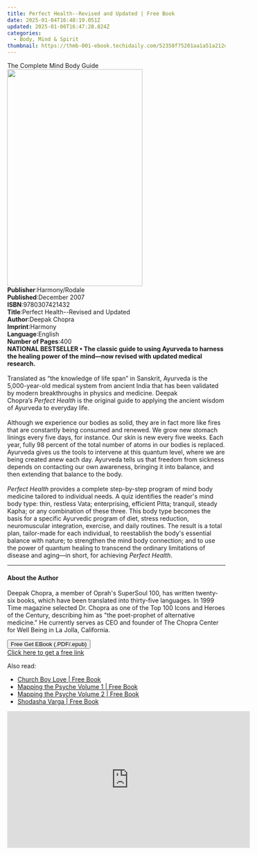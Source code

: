 ```yaml
---
title: Perfect Health--Revised and Updated | Free Book
date: 2025-01-04T16:48:19.051Z
updated: 2025-01-06T16:47:28.824Z
categories:
  - Body, Mind & Spirit
thumbnail: https://thmb-001-ebook.techidaily.com/52358f75201aa1a51a212dec70ea87e7d970365ecd148b52a866046d6a24da76.jpg
---
```

<main id="book-container">
  <div class="flex flex-col">
    <div class="book-brief flex-1 py-6 px-4 sm:p-6 md:py-10 md:px-8">
      <!-- brief-->
      <div class="book-brief-main">The Complete Mind Body Guide</div>
    </div>
    <div
      class="book-meta-info flex-1 grid gap-4 col-start-1 col-end-3 row-start-1 sm:mb-6 sm:grid-cols-4 lg:gap-6 lg:col-start-2 lg:row-end-6 lg:row-span-6 lg:mb-0"
    >
      <div
        class="book-meta-info-left place-content-center mt-4 p-4 text-sm leading-6 col-start-2 col-span-2 dark:text-slate-400"
      >
        <img
          class="w-full h-500 object-cover rounded-lg sm:h-255 sm:col-span-2 lg:col-span-full"
          src="https://img-001-ebook.techidaily.com/6f1a4aa9ea5ee3f796a3d3120cbfde4211881dc2b2d72a00b768a34f2cd2061b.jpg"
          alt=""
          width="312"
          height="500"
        />
      </div>
      <div
        class="book-meta-info-right mt-2 col-start-1 row-start-2 col-span-3 self-center"
      >
        <!-- meta data  -->
        <div class="flex flex-col px-4 md:px-8">
          <div class="flex-1">
            <strong>Publisher</strong>:<span class="px-2">Harmony/Rodale</span>
          </div>
          <div class="flex-1">
            <strong>Published</strong>:<span class="px-2">December 2007</span>
          </div>
          <div class="flex-1">
            <strong>ISBN</strong>:<span class="px-2">9780307421432</span>
          </div>
          <div class="flex-1">
            <strong>Title</strong>:<span class="px-2"
              >Perfect Health--Revised and Updated</span
            >
          </div>
          <div class="flex-1">
            <strong>Author</strong>:<span class="px-2">Deepak Chopra</span>
          </div>
          <div class="flex-1">
            <strong>Imprint</strong>:<span class="px-2">Harmony</span>
          </div>
          <div class="flex-1">
            <strong>Language</strong>:<span class="px-2">English</span>
          </div>
          <div class="flex-1">
            <strong>Number of Pages</strong>:<span class="px-2">400</span>
          </div>
        </div>
      </div>
    </div>
    <div class="book-description flex-1 py-6 px-4 sm:p-6 md:py-10 md:px-8">
      <div class="book-description-main">
        <div accordion-content="" id="description">
          <b
            >NATIONAL BESTSELLER •&nbsp;The classic guide to using Ayurveda to
            harness the healing power of the mind—now revised with updated
            medical research.<br /></b
          ><br />Translated as “the knowledge of life span” in Sanskrit,
          Ayurveda is the 5,000-year-old medical system from ancient India that
          has been validated by modern breakthroughs in physics and medicine.
          Deepak Chopra’s&nbsp;<i>Perfect Health</i>&nbsp;is the original guide
          to applying the ancient wisdom of Ayurveda to everyday life.<br /><br />Although
          we experience our bodies as solid, they are in fact more like fires
          that are constantly being consumed and renewed. We grow new stomach
          linings every five days, for instance. Our skin is new every five
          weeks. Each year, fully 98 percent of the total number of atoms in our
          bodies is replaced. Ayurveda gives us the tools to intervene at this
          quantum level, where we are being created anew each day. Ayurveda
          tells us that freedom from sickness depends on contacting our own
          awareness, bringing it into balance, and then extending that balance
          to the body.<br /><br /><i>Perfect Health</i>&nbsp;provides a complete
          step-by-step program of mind body medicine tailored to individual
          needs. A quiz identifies the reader's mind body type: thin, restless
          Vata; enterprising, efficient Pitta; tranquil, steady Kapha; or any
          combination of these three. This body type becomes the basis for a
          specific Ayurvedic program of diet, stress reduction, neuromuscular
          integration, exercise, and daily routines. The result is a total plan,
          tailor-made for each individual, to reestablish the body's essential
          balance with nature; to strengthen the mind body connection; and to
          use the power of quantum healing to transcend the ordinary limitations
          of disease and aging—in short, for achieving&nbsp;<i>Perfect Health</i
          >.
        </div>
        <div class="accordion-fader"></div>
      </div>
    </div>
    <div class="book-excerpts flex-1 py-6 px-4 sm:p-6 md:py-10 md:px-8">
      <!-- excerpts-->
      <div class="book-excerpts-main">
        <hr />
        <h4 class="placeholder placeholder-heading">
          <span>About the Author</span>
        </h4>
        <p>
          Deepak Chopra, a member of Oprah's SuperSoul 100, has written
          twenty-six books, which have been translated into thirty-five
          languages. In 1999 Time magazine selected Dr. Chopra as one of the Top
          100 Icons and Heroes of the Century, describing him as "the
          poet-prophet of alternative medicine." He currently serves as CEO and
          founder of The Chopra Center for Well Being in La Jolla, California.
        </p>
      </div>
    </div>
    <div
      class="book-about-author flex-1 py-6 px-4 sm:p-6 md:py-10 md:px-8"
    ></div>
    <div class="book-free-get flex-1 py-6 px-4 sm:p-6 md:py-10 md:px-8">
      <button
        id="btn-free-get"
        class="bg-blue-500 hover:bg-blue-700 text-white font-bold py-2 px-4 rounded"
      >
        Free Get EBook (.PDF/.epub)
      </button>
      <div id="countdown-display" class="px-2 text-lg mt-2"></div>
      <a
        id="free-link"
        class="hidden bg-blue-500 hover:bg-blue-700 text-white font-bold py-2 px-4 rounded"
        href="https://www.ebooks.com/en-us/book/341407/perfect-health-revised-and-updated/deepak-chopra/"
        target="_blank"
        >Click here to get a free link</a
      >
    </div>
    <script>
      let countdownTime = 0;
      let countdownInterval = null;
      document
        .getElementById('btn-free-get')
        .addEventListener('click', startCountdown);
      function startCountdown() {
        countdownTime = new Date().getTime() + 60000 * 3;
        countdownInterval = setInterval(updateCountdown, 1000);
        document.getElementById('btn-free-get').disabled = true;
        document
          .getElementById('btn-free-get')
          .classList.add('bg-gray-500', 'cursor-not-allowed');
      }
      function updateCountdown() {
        let currentTime = new Date().getTime();
        let timeLeft = countdownTime - currentTime;
        let secondsLeft = Math.floor(timeLeft / 1000);
        document.getElementById('countdown-display').innerHTML =
          `Remaining time: ${secondsLeft} seconds.`;
        if (secondsLeft <= 0) {
          clearInterval(countdownInterval);
          document.getElementById('btn-free-get').classList.add('hidden');
          document.getElementById('free-link').classList.remove('hidden');
          document.getElementById('countdown-display').innerHTML = '';
        }
      }
    </script>
  </div>
</main>

<ins class="adsbygoogle"
      style="display:block"
      data-ad-client="ca-pub-7571918770474297"
      data-ad-slot="8358498916"
      data-ad-format="auto"
      data-full-width-responsive="true"></ins>
    

<span class="atpl-alsoreadstyle">Also read:</span>
<div><ul>
<li><a href="https://novels-ebooks.techidaily.com/210308959-9781649528506-church-boy-love/"><u>Church Boy Love | Free Book</u></a></li>
<li><a href="https://novels-ebooks.techidaily.com/210308991-9781910531174-mapping-the-psyche-volume-1/"><u>Mapping the Psyche Volume 1 | Free Book</u></a></li>
<li><a href="https://novels-ebooks.techidaily.com/210308989-9781910531464-mapping-the-psyche-volume-2/"><u>Mapping the Psyche Volume 2 | Free Book</u></a></li>
<li><a href="https://novels-ebooks.techidaily.com/210308986-9781910531471-shodasha-varga/"><u>Shodasha Varga | Free Book</u></a></li>
</ul></div>

<!-- affiliate ads begin -->
<iframe width="560" height="315" src="https://www.youtube.com/embed/OdlXe5RELW0?si=Iz1H1QnLQVw-Eu3e" title="YouTube video player" frameborder="0" allow="accelerometer; autoplay; clipboard-write; encrypted-media; gyroscope; picture-in-picture; web-share" referrerpolicy="strict-origin-when-cross-origin" allowfullscreen></iframe>
<!-- affiliate ads end -->

